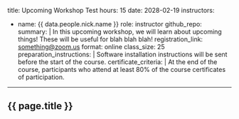 title: Upcoming Workshop Test
hours: 15
date: 2028-02-19
instructors:
  - name: {{ data.people.nick.name }}
    role: instructor
github_repo: 
summary: |
    In this upcoming workshop, we will learn about upcoming things! These will be useful for blah blah blah!
registration_link: something@zoom.us
format: online
class_size: 25
preparation_instructions: |
    Software installation instructions will be sent before the start of the course.
certificate_criteria: | 
    At the end of the course, participants who attend at least 80% of the course certificates of participation.
--- 

## {{ page.title }}
